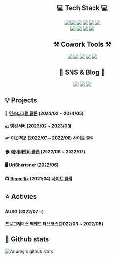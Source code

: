<!-- ![header](https://capsule-render.vercel.app/api?type=transparent&color=auto&height=300&section=header&text=Beomseok%20&fontSize=90)
 -->
<!-- ### Hi there 👋
😃 I'm Beomsic  
🏫 Kyung HEE University

<img src="https://img.shields.io/badge/qjatjr29@khu.ac.kr-EA4335?style=flat-square&logo=gmail&logoColor=white"/></a>
<img src="https://img.shields.io/badge/hhqjatjr@gmail.com-EA4335?style=flat-square&logo=gmail&logoColor=white"/></a>
<img src="https://img.shields.io/badge/beomsic-E4405F?style=flat-square&logo=Instagram&logoColor=white&url=https://www.instagram.com/beomsic/"/></a> -->

<div align="center">

## 💻 Tech Stack 💻

<img src="https://img.shields.io/badge/Spring-6DB33F?style=for-the-badge&logo=spring&logoColor=white"/></a>
<img src="https://img.shields.io/badge/java-007396?style=for-the-badge&logo=java&logoColor=white"/></a>
<img src="https://img.shields.io/badge/MySQL-4479A1?style=for-the-badge&&logo=MySQL&logoColor=white"/></a>
<img src="https://img.shields.io/badge/AWS-232F3E?style=for-the-badge&&logo=Amazon&logoColor=white"/></a>
<img src="https://img.shields.io/badge/kafka-231F20?style=for-the-badge&&logo=apachekafka&logoColor=white"/></a>
<img src="https://img.shields.io/badge/docker-2496ED?style=for-the-badge&&logo=DOCKER&logoColor=white"/></a>
<br>
<img src="https://img.shields.io/badge/React-61DAFB?style=for-the-badge&logo=React&logoColor=white"/></a>
<img src="https://img.shields.io/badge/JavaScript-F7DF1E?style=for-the-badge&&logo=JavaScript&logoColor=white"/></a>
<img src="https://img.shields.io/badge/HTML-E34F26?style=for-the-badge&&logo=HTML5&logoColor=white"/></a>
<img src="https://img.shields.io/badge/CSS-1572B6?style=for-the-badge&&logo=CSS3&logoColor=white"/></a>

## ⚒ Cowork Tools ⚒

<img src="https://img.shields.io/badge/GitHub-181717?style=for-the-badge&&logo=GitHub&logoColor=white"/></a>
<img src="https://img.shields.io/badge/Notion-000000?style=for-the-badge&&logo=Notion&logoColor=white"/></a>
<img src="https://img.shields.io/badge/Jira-0052CC?style=for-the-badge&logo=Jira&logoColor=white"/></a>
<img src="https://img.shields.io/badge/Slack-4A154B?style=for-the-badge&&logo=Slack&logoColor=white"/></a>
<img src="https://img.shields.io/badge/Postman-FF6C37?style=for-the-badge&&logo=Postman&logoColor=white"/></a>

## 🎨 SNS & Blog 🎨
<a href="https://www.instagram.com/beomsic/"><img src="https://img.shields.io/badge/Beomsic-E4405F?style=for-the-badge&&logo=Instagram&logoColor=white"/></a>
<a href="https://beomsic.tistory.com/"><img src="https://img.shields.io/badge/Blog-000000?style=for-the-badge&&logo=Tistory&logoColor=white"/></a>
<img src="https://img.shields.io/badge/hhqjatjr@gmail.com-EA4335?style=for-the-badge&&logo=Gmail&logoColor=white"/></a>

</div>

## 💡 Projects
#### 🌠 [인스타그램 클론](https://github.com/qjatjr29/Instagram-clone) (2024/02 ~ 2024/05)
#### 💶 [뱅킹서버](https://github.com/qjatjr29/2023-banking-challenge) (2023/02 ~ 2023/03)
#### 🛩 [이곳저곳](https://github.com/prgrms-web-devcourse/Team_09_p2p_BE) (2022/07 ~ 2022/08) [사이트 클릭](https://team-09-p2p-fe.vercel.app/)
#### 🏠 [에어비앤비 클론](https://github.com/prgrms-be-devcourse/BE-02-Airbnb) (2022/06 ~ 2022/07)
#### 🖥 [UrlShortener](https://github.com/qjatjr29/springboot-url-shortener) (2022/06)
#### 📺 [Beomflix](https://github.com/qjatjr29/beomflix) (2021/04) [사이트 클릭](https://nifty-sammet-ddd19e.netlify.app/)

##  ⭐️ Activies
#### AUSG (2022/07 ~)
#### 프로그래머스 백엔드 데브코스(2022/03 ~ 2022/08)


## 📔 Github stats

![Anurag's github stats](https://github-readme-stats.vercel.app/api?username=qjatjr29&show_icons=true&theme=solarized-light)

<!--
**qjatjr29/qjatjr29** is a ✨ _special_ ✨ repository because its `README.md` (this file) appears on your GitHub profile.

Here are some ideas to get you started:

- 🔭 I’m currently working on ...
- 🌱 I’m currently learning ...
- 👯 I’m looking to collaborate on ...
- 🤔 I’m looking for help with ...
- 💬 Ask me about ...
- 📫 How to reach me: ...
- 😄 Pronouns: ...
- ⚡ Fun fact: ...
-->
